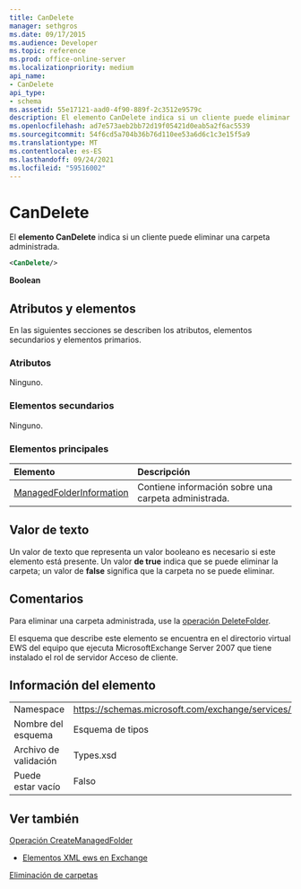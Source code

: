 ```yaml
---
title: CanDelete
manager: sethgros
ms.date: 09/17/2015
ms.audience: Developer
ms.topic: reference
ms.prod: office-online-server
ms.localizationpriority: medium
api_name:
- CanDelete
api_type:
- schema
ms.assetid: 55e17121-aad0-4f90-889f-2c3512e9579c
description: El elemento CanDelete indica si un cliente puede eliminar una carpeta administrada.
ms.openlocfilehash: ad7e573aeb2bb72d19f05421d0eab5a2f6ac5539
ms.sourcegitcommit: 54f6cd5a704b36b76d110ee53a6d6c1c3e15f5a9
ms.translationtype: MT
ms.contentlocale: es-ES
ms.lasthandoff: 09/24/2021
ms.locfileid: "59516002"
---
```

# <a name="candelete"></a>CanDelete

El **elemento CanDelete** indica si un cliente puede eliminar una carpeta administrada. 
  
```xml
<CanDelete/>
```

 **Boolean**
## <a name="attributes-and-elements"></a>Atributos y elementos

En las siguientes secciones se describen los atributos, elementos secundarios y elementos primarios.
  
### <a name="attributes"></a>Atributos

Ninguno.
  
### <a name="child-elements"></a>Elementos secundarios

Ninguno.
  
### <a name="parent-elements"></a>Elementos principales

|**Elemento**|**Descripción**|
|:-----|:-----|
|[ManagedFolderInformation](managedfolderinformation.md) <br/> |Contiene información sobre una carpeta administrada.  <br/> |
   
## <a name="text-value"></a>Valor de texto

Un valor de texto que representa un valor booleano es necesario si este elemento está presente. Un valor **de true** indica que se puede eliminar la carpeta; un valor de **false** significa que la carpeta no se puede eliminar. 
  
## <a name="remarks"></a>Comentarios

Para eliminar una carpeta administrada, use la [operación DeleteFolder](deletefolder-operation.md).
  
El esquema que describe este elemento se encuentra en el directorio virtual EWS del equipo que ejecuta MicrosoftExchange Server 2007 que tiene instalado el rol de servidor Acceso de cliente.
  
## <a name="element-information"></a>Información del elemento

|||
|:-----|:-----|
|Namespace  <br/> |https://schemas.microsoft.com/exchange/services/2006/types  <br/> |
|Nombre del esquema  <br/> |Esquema de tipos  <br/> |
|Archivo de validación  <br/> |Types.xsd  <br/> |
|Puede estar vacío  <br/> |Falso  <br/> |
   
## <a name="see-also"></a>Ver también



[Operación CreateManagedFolder](createmanagedfolder-operation.md)


- [Elementos XML ews en Exchange](ews-xml-elements-in-exchange.md)


[Eliminación de carpetas](https://msdn.microsoft.com/library/1958add5-5071-4239-adb2-40f7a7d74aee%28Office.15%29.aspx)

